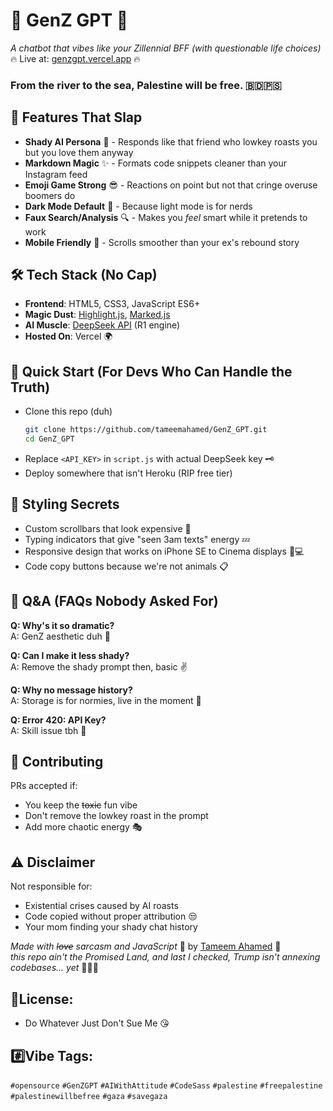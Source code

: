 # 🤖 GenZ GPT 👾 

*A chatbot that vibes like your Zillennial BFF (with questionable life choices)*  
🔥 Live at: [genzgpt.vercel.app](https://genzgpt.vercel.app) 🔥
### **From the river to the sea, Palestine will be free.** 🇧🇩🇵🇸<br>
## 🌟 Features That Slap
- **Shady AI Persona** 👀 - Responds like that friend who lowkey roasts you but you love them anyway
- **Markdown Magic** ✨ - Formats code snippets cleaner than your Instagram feed
- **Emoji Game Strong** 😎 - Reactions on point but not that cringe overuse boomers do
- **Dark Mode Default** 🖤 - Because light mode is for nerds
- **Faux Search/Analysis** 🔍 - Makes you *feel* smart while it pretends to work 
- **Mobile Friendly** 📱 - Scrolls smoother than your ex's rebound story

## 🛠️ Tech Stack (No Cap)
- **Frontend**: HTML5, CSS3, JavaScript ES6+  
- **Magic Dust**: [Highlight.js](https://highlightjs.org/), [Marked.js](https://marked.js.org/)  
- **AI Muscle**: [DeepSeek API](https://deepseek.com) (R1 engine)  
- **Hosted On**: Vercel 🌍

## 🚀 Quick Start (For Devs Who Can Handle the Truth)
- Clone this repo (duh)
  ```bash
  git clone https://github.com/tameemahamed/GenZ_GPT.git
  cd GenZ_GPT
  ```
- Replace `<API_KEY>` in `script.js` with actual DeepSeek key 🗝️
- Deploy somewhere that isn't Heroku (RIP free tier)


## 💅 Styling Secrets
- Custom scrollbars that look expensive 💅
- Typing indicators that give "seen 3am texts" energy 💤
- Responsive design that works on iPhone SE to Cinema displays 📱💻
- Code copy buttons because we're not animals 📋

## 🙋 Q&A (FAQs Nobody Asked For)
**Q: Why's it so dramatic?**  
A: GenZ aesthetic duh 💁  

**Q: Can I make it less shady?**  
A: Remove the shady prompt then, basic ✌️  

**Q: Why no message history?**  
A: Storage is for normies, live in the moment 🌚

**Q: Error 420: API Key?**  
A: Skill issue tbh 🤷  

## 👯 Contributing
PRs accepted if:  
- You keep the ~~toxic~~ fun vibe  
- Don't remove the lowkey roast in the prompt  
- Add more chaotic energy 🎭  

## ⚠️ Disclaimer
Not responsible for:  
- Existential crises caused by AI roasts  
- Code copied without proper attribution 😒  
- Your mom finding your shady chat history  

*Made with ~~love~~ sarcasm and JavaScript* 💙 by [Tameem Ahamed](github.com/tameemahamed) 🙆<br>
*this repo ain't the Promised Land, and last I checked, Trump isn't annexing codebases... yet* 🧑🏼‍💻

## 📜License: 
- Do Whatever Just Don't Sue Me 😘
## #️⃣Vibe Tags: 
`#opensource` `#GenZGPT` `#AIWithAttitude` `#CodeSass` `#palestine` `#freepalestine` `#palestinewillbefree` `#gaza`  `#savegaza` 

